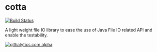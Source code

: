 cotta
=====

[![Build Status](https://travis-ci.org/wolfdancer/cotta.png?branch=master)](https://travis-ci.org/wolfdancer/cotta)

A light weight file IO library to ease the use of Java File IO related API and enable the testability.

[![githalytics.com alpha](https://cruel-carlota.pagodabox.com/4b75fc7f24bb13667f5902733ac0c044 "githalytics.com")](http://githalytics.com/wolfdancer/cotta)
